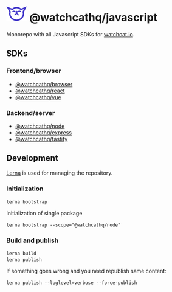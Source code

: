 # ![](https://github.com/WatchCatHQ/watchcat-assets/blob/main/watchcat_logo_tiny.png?raw=true) @watchcathq/javascript

Monorepo with all Javascript SDKs for [watchcat.io](https://watchcat.io).

## SDKs

### Frontend/browser

- [@watchcathq/browser](packages/browser/README.md)
- [@watchcathq/react](packages/react/README.md)
- [@watchcathq/vue](packages/vue/README.md)

### Backend/server

- [@watchcathq/node](packages/node/README.md)
- [@watchcathq/express](packages/express/README.md)
- [@watchcathq/fastify](packages/fastify/README.md)

## Development

[Lerna](https://lerna.js.org/) is used for managing the repository.

### Initialization

```shell
lerna bootstrap
```

Initialization of single package
```shell
lerna bootstrap --scope="@watchcathq/node"
```

### Build and publish

```shell
lerna build
lerna publish
```

If something goes wrong and you need republish same content:

```shell
lerna publish --loglevel=verbose --force-publish
```